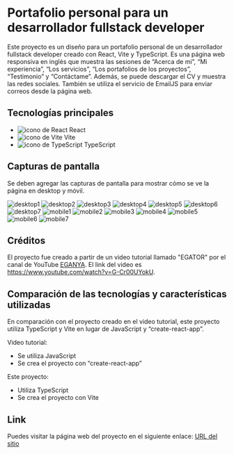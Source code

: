 # Portafolio personal para un desarrollador fullstack developer

Este proyecto es un diseño para un portafolio personal de un desarrollador fullstack developer creado con React, Vite y TypeScript. Es una página web responsiva en inglés que muestra las sesiones de “Acerca de mi”, “Mi experiencia”, “Los servicios”, “Los portafolios de los proyectos”, “Testimonio” y “Contáctame”. Además, se puede descargar el CV y muestra las redes sociales. También se utiliza el servicio de EmailJS para enviar correos desde la página web.

## Tecnologías principales
- ![icono de React](https://res.cloudinary.com/dyvccdkkl/image/upload/v1675896866/Iconos/React_yhyy73.png) React  
- ![icono de Vite](https://res.cloudinary.com/dyvccdkkl/image/upload/v1675896866/Iconos/Vite_tm7cm3.png) Vite  
- ![icono de TypeScript](https://res.cloudinary.com/dyvccdkkl/image/upload/v1675896866/Iconos/Typescript_fz9cmf.png) TypeScript  

## Capturas de pantalla
Se deben agregar las capturas de pantalla para mostrar cómo se ve la página en desktop y móvil.

![desktop1](./src/assets/screenshots/Desktop1.jpg)
![desktop2](./src/assets/screenshots/Desktop2.jpg)
![desktop3](./src/assets/screenshots/Desktop3.jpg)
![desktop4](./src/assets/screenshots/Desktop4.jpg)
![desktop5](./src/assets/screenshots/Desktop5.jpg)
![desktop6](./src/assets/screenshots/Desktop6.jpg)
![desktop7](./src/assets/screenshots/Desktop7.jpg)
![mobile1](./src/assets/screenshots/Mobile1.png)
![mobile2](./src/assets/screenshots/Mobile2.png)
![mobile3](./src/assets/screenshots/Mobile3.png)
![mobile4](./src/assets/screenshots/Mobile4.png)
![mobile5](./src/assets/screenshots/Mobile5.png)
![mobile6](./src/assets/screenshots/Mobile6.png)
![mobile7](./src/assets/screenshots/Mobile7.png)

## Créditos
El proyecto fue creado a partir de un video tutorial llamado "EGATOR" por el canal de YouTube [EGANYA](https://www.youtube.com/channel/UC6KxO6JuukU6eL-6G_Ow6uQ). El link del video es https://www.youtube.com/watch?v=G-Cr00UYokU.

## Comparación de las tecnologías y características utilizadas
En comparación con el proyecto creado en el video tutorial, este proyecto utiliza TypeScript y Vite en lugar de JavaScript y “create-react-app”.

Video tutorial:
- Se utiliza JavaScript
- Se crea el proyecto con “create-react-app”

Este proyecto:
- Utiliza TypeScript
- Se crea el proyecto con Vite

## Link
Puedes visitar la página web del proyecto en el siguiente enlace: [URL del sitio](https://paises-angular-yha.netlify.app/)

